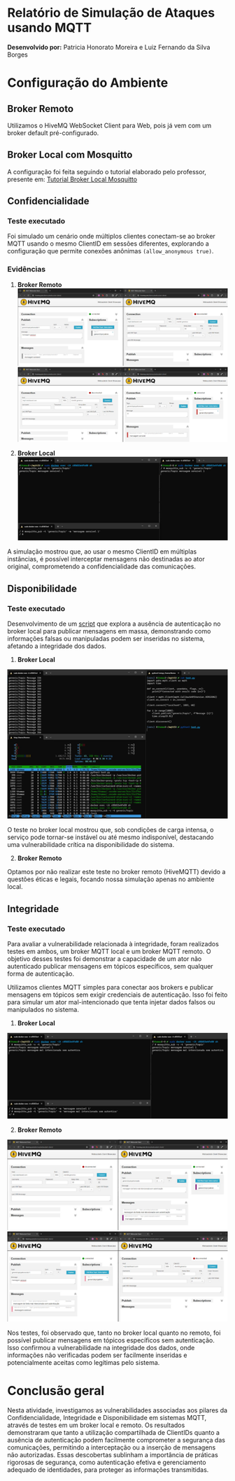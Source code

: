 # Relatório de Simulação de Ataques usando MQTT

**Desenvolvido por:** Patricia Honorato Moreira e Luiz Fernando da Silva Borges

# Configuração do Ambiente

## Broker Remoto

Utilizamos o HiveMQ WebSocket Client para Web, pois já vem com um broker default pré-configurado.

## Broker Local com Mosquitto

A configuração foi feita seguindo o tutorial elaborado pelo professor, presente em: [Tutorial Broker Local Mosquitto](https://rmnicola.github.io/m9-ec-encontros/e3)

## Confidencialidade

### Teste executado

Foi simulado um cenário onde múltiplos clientes conectam-se ao broker MQTT usando o mesmo ClientID em sessões diferentes, explorando a configuração que permite conexões anônimas `(allow_anonymous true)`.

### Evidências


1. **Broker Remoto**
![Imagem 1](../ponderada-3/img/confidencialidade/remoto-conf1.jpeg)
![Imagem 2](../ponderada-3/img/confidencialidade/remoto-conf2.jpeg)

2. **Broker Local**
![Imagem 1](../ponderada-3/img/confidencialidade/local_conf.jpeg)

A simulação mostrou que, ao usar o mesmo ClientID em múltiplas instâncias, é possível interceptar mensagens não destinadas ao ator original, comprometendo a confidencialidade das comunicações.

## Disponibilidade

### Teste executado

Desenvolvimento de um [script](https://github.com/ipatriciahonorato/modulo-9/blob/main/ponderada-3/src/load_test.py) que explora a ausência de autenticação no broker local para publicar mensagens em massa, demonstrando como informações falsas ou manipuladas podem ser inseridas no sistema, afetando a integridade dos dados.

1. **Broker Local**

![Imagem 1](../ponderada-3/img/disponibilidade/remoto_disp.jpeg)

O teste no broker local mostrou que, sob condições de carga intensa, o serviço pode tornar-se instável ou até mesmo indisponível, destacando uma vulnerabilidade crítica na disponibilidade do sistema.

2. **Broker Remoto**

Optamos por não realizar este teste no broker remoto (HiveMQTT) devido a questões éticas e legais, focando nossa simulação apenas no ambiente local.


## Integridade 

### Teste executado

Para avaliar a vulnerabilidade relacionada à integridade, foram realizados testes em ambos, um broker MQTT local e um broker MQTT remoto. O objetivo desses testes foi demonstrar a capacidade de um ator não autenticado publicar mensagens em tópicos específicos, sem qualquer forma de autenticação.

Utilizamos clientes MQTT simples para conectar aos brokers e publicar mensagens em tópicos sem exigir credenciais de autenticação. Isso foi feito para simular um ator mal-intencionado que tenta injetar dados falsos ou manipulados no sistema.

1. **Broker Local**

![Imagem 1](../ponderada-3/img/integridade/local_int.jpeg)

2. **Broker Remoto**

![Imagem 1](../ponderada-3/img/integridade/remoto_int1.jpeg)
![Imagem 2](../ponderada-3/img/integridade/remoto_int2.jpeg)


Nos testes, foi observado que, tanto no broker local quanto no remoto, foi possível publicar mensagens em tópicos específicos sem autenticação. Isso confirmou a vulnerabilidade na integridade dos dados, onde informações não verificadas podem ser facilmente inseridas e potencialmente aceitas como legítimas pelo sistema.


# Conclusão geral

Nesta atividade, investigamos as vulnerabilidades associadas aos pilares da Confidencialidade, Integridade e Disponibilidade em sistemas MQTT, através de testes em um broker local e remoto. Os resultados demonstraram que tanto a utilização compartilhada de ClientIDs quanto a ausência de autenticação podem facilmente comprometer a segurança das comunicações, permitindo a interceptação ou a inserção de mensagens não autorizadas. Essas descobertas sublinham a importância de práticas rigorosas de segurança, como autenticação efetiva e gerenciamento adequado de identidades, para proteger as informações transmitidas.

